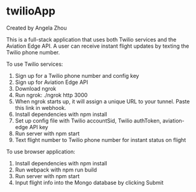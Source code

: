 # twilioApp
Created by Angela Zhou

This is a full-stack application that uses both Twilio services and the Aviation Edge API. A user can receive instant flight updates by texting the Twilio phone number.

To use Twilio services:
1. Sign up for a Twilio phone number and config key
2. Sign up for Aviation Edge API
3. Download ngrok
4. Run ngrok: ./ngrok http 3000
5. When ngrok starts up, it will assign a unique URL to your tunnel. Paste this link in webhook.
6. Install dependencies with npm install
7. Set up config file with Twilio accountSid, Twilio authToken, aviation-edge API key
8. Run server with npm start
9. Text flight number to Twilio phone number for instant status on flight

To use browser application:
1. Install dependencies with npm install
2. Run webpack with npm run build
3. Run server with npm start
4. Input flight info into the Mongo database by clicking Submit
